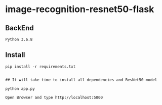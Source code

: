# image-recognition-resnet50-flask

## BackEnd

```
Python 3.6.8
```
## Install

```
pip install -r requirements.txt

```

```

## It will take time to install all dependencies and ResNet50 model

```

```
python app.py

```

```
Open Browser and type http://localhost:5000

```

